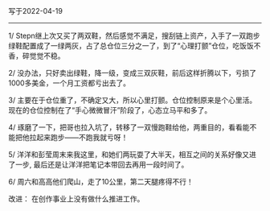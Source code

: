 写于2022-04-19

-----

1/ Stepn继上次又买了两双鞋，然后感觉不满足，搜刮链上资产，入手了一双跑步绿鞋配置成了一绿两灰，占了总仓位三分之一了，到了“心理打颤”仓位，吃饭饭不香，碎觉觉不稳。

2/ 没办法，只好卖出绿鞋，降一级，变成三双灰鞋，前后这样折腾以下，亏损了1000多美金，一个月工资都亏出去了。

3/ 主要在于仓位重了，不确定又大，所以心里打颤。仓位控制原来是个心里活。现在的仓位控制在了“手心微微冒汗”阶段了，心态立马平和多了。

4/ 琢磨了一下，把哥也拉入坑了，转移了一双慢跑鞋给他，两重目的，看看能不能把他拉起来跑步——不跑我就亏呀！

5/ 洋洋和彭莹周末来我这里，和她们两玩耍了大半天，相互之间的关系好像又进了一步, 最后还是让洋洋把笔记本带回去再用一段时间了。

6/ 周六和高高他们爬山，走了10公里，第二天腿疼得不行！


改进：
在创作事业上没有做什么推进工作。



